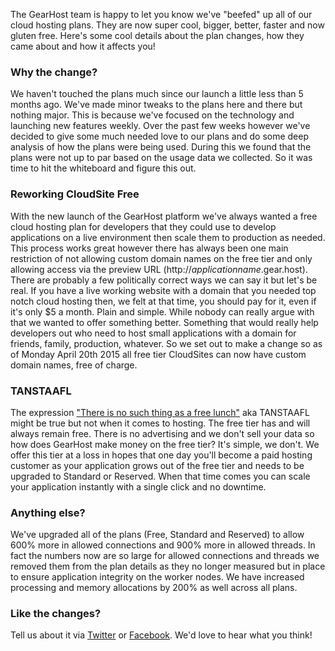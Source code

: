 The GearHost team is happy to let you know we've "beefed" up all of our cloud hosting plans. They are now super cool, bigger, better, faster and now gluten free. Here's some cool details about the plan changes, how they came about and how it affects you!

### Why the change?
We haven't touched the plans much since our launch a little less than 5 months ago. We've made minor tweaks to the plans here and there but nothing major. This is because we've focused on the technology and launching new features weekly. Over the past few weeks however we've decided to give some much needed love to our plans and do some deep analysis of how the plans were being used. During this we found that the plans were not up to par based on the usage data we collected. So it was time to hit the whiteboard and figure this out.

### Reworking CloudSite Free
With the new launch of the GearHost platform we've always wanted a free cloud hosting plan for developers that they could use to develop applications on a live environment then scale them to production as needed. This process works great however there has always been one main restriction of not allowing custom domain names on the free tier and only allowing access via the preview URL (http://*applicationname*.gear.host). There are probably a few politically correct ways we can say it but let's be real. If you have a live working website with a domain that you needed top notch cloud hosting then, we felt at that time, you should pay for it, even if it's only $5 a month. Plain and simple. While nobody can really argue with that we wanted to offer something better. Something that would really help developers out who need to host small applications with a domain for friends, family, production, whatever. So we set out to make a change so as of Monday April 20th 2015 all free tier CloudSites can now have custom domain names, free of charge.

### TANSTAAFL
The expression ["There is no such thing as a free lunch"](http://en.wikipedia.org/wiki/There_ain%27t_no_such_thing_as_a_free_lunch) aka TANSTAAFL might be true but not when it comes to hosting. The free tier has and will always remain free. There is no advertising and we don't sell your data so how does GearHost make money on the free tier? It's simple, we don't. We offer this tier at a loss in hopes that one day you'll become a paid hosting customer as your application grows out of the free tier and needs to be upgraded to Standard or Reserved. When that time comes you can scale your application instantly with a single click and no downtime.

### Anything else?
We've upgraded all of the plans (Free, Standard and Reserved) to allow 600% more in allowed connections and 900% more in allowed threads. In fact the numbers now are so large for allowed connections and threads we removed them from the plan details as they no longer measured but in place to ensure application integrity on the worker nodes. We have increased processing and memory allocations by 200% as well across all plans.

### Like the changes?
Tell us about it via [Twitter](https://twitter.com/gearhost) or [Facebook](https://www.facebook.com/gearhost). We'd love to hear what you think!